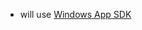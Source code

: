 - will use [Windows App SDK](https://learn.microsoft.com/en-us/visualstudio/get-started/csharp/tutorial-wasdk?view=vs-2022&tabs=vs-2022-17-10) 

